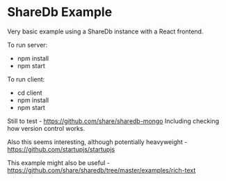 # ShareDb Example

Very basic example using a ShareDb instance with a React frontend.

To run server:

* npm install
* npm start

To run client:

* cd client
* npm install
* npm start


 Still to test - https://github.com/share/sharedb-mongo
 Including checking how version control works.
 
 Also this seems interesting, although potentially heavyweight - https://github.com/startupjs/startupjs

This example might also be useful - https://github.com/share/sharedb/tree/master/examples/rich-text

